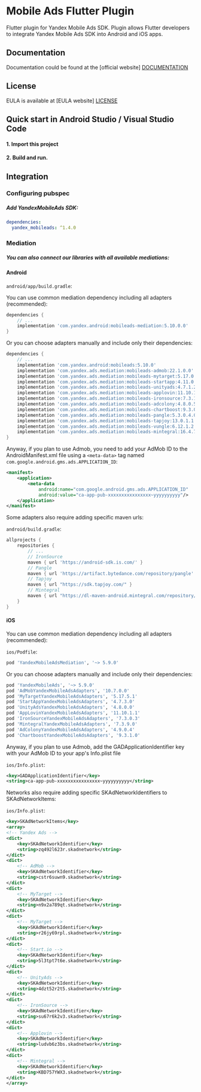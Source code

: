 # Mobile Ads Flutter Plugin

Flutter plugin for Yandex Mobile Ads SDK. Plugin allows Flutter developers to integrate Yandex Mobile Ads SDK into
Android and iOS apps.

## Documentation

Documentation could be found at the [official website] [DOCUMENTATION]

## License

EULA is available at [EULA website] [LICENSE]

## Quick start in Android Studio / Visual Studio Code

#### 1. Import this project

#### 2. Build and run.

## Integration

### Configuring pubspec

##### Add YandexMobileAds SDK:

```yaml
dependencies:
  yandex_mobileads: ^1.4.0
```

### Mediation

##### You can also connect our libraries with all available mediations:

#### Android

`android/app/build.gradle`:

You can use common mediation dependency including all adapters (recommended):

```groovy
dependencies {
    // ...
    implementation 'com.yandex.android:mobileads-mediation:5.10.0.0'
}
```

Or you can choose adapters manually and include only their dependencies:

```groovy
dependencies {
    // ...
    implementation 'com.yandex.android:mobileads:5.10.0'
    implementation 'com.yandex.ads.mediation:mobileads-admob:22.1.0.0'
    implementation 'com.yandex.ads.mediation:mobileads-mytarget:5.17.0.0'
    implementation 'com.yandex.ads.mediation:mobileads-startapp:4.11.0.1'
    implementation 'com.yandex.ads.mediation:mobileads-unityads:4.7.1.2'
    implementation 'com.yandex.ads.mediation:mobileads-applovin:11.10.1.1'
    implementation 'com.yandex.ads.mediation:mobileads-ironsource:7.3.1.1'
    implementation 'com.yandex.ads.mediation:mobileads-adcolony:4.8.0.5'
    implementation 'com.yandex.ads.mediation:mobileads-chartboost:9.3.0.2'
    implementation 'com.yandex.ads.mediation:mobileads-pangle:5.3.0.4.0'
    implementation 'com.yandex.ads.mediation:mobileads-tapjoy:13.0.1.1'
    implementation 'com.yandex.ads.mediation:mobileads-vungle:6.12.1.2'
    implementation 'com.yandex.ads.mediation:mobileads-mintegral:16.4.71.0'
}
```

Anyway, if you plan to use Admob, you need to add your AdMob ID to the AndroidManifest.xml file
using a `<meta-data>` tag named `com.google.android.gms.ads.APPLICATION_ID`:

```xml
<manifest>
    <application>
        <meta-data
            android:name="com.google.android.gms.ads.APPLICATION_ID"
            android:value="ca-app-pub-xxxxxxxxxxxxxxxx~yyyyyyyyyy"/>
    </application>
</manifest>
```

Some adapters also require adding specific maven urls:

`android/build.gradle`:

```groovy
allprojects {
    repositories {
        // ...
        // IronSource
        maven { url 'https://android-sdk.is.com/' }
        // Pangle
        maven { url 'https://artifact.bytedance.com/repository/pangle' }
        // Tapjoy
        maven { url "https://sdk.tapjoy.com/" }
        // Mintegral
        maven { url "https://dl-maven-android.mintegral.com/repository/mbridge_android_sdk_oversea" }
    }
}
```

#### iOS

You can use common mediation dependency including all adapters (recommended):

`ios/Podfile`:

```ruby
pod 'YandexMobileAdsMediation', '~> 5.9.0'
```

Or you can choose adapters manually and include only their dependencies:

```ruby
pod 'YandexMobileAds', '~> 5.9.0'
pod 'AdMobYandexMobileAdsAdapters', '10.7.0.0'
pod 'MyTargetYandexMobileAdsAdapters', '5.17.5.1'
pod 'StartAppYandexMobileAdsAdapters', '4.7.3.0'
pod 'UnityAdsYandexMobileAdsAdapters', '4.8.0.0'
pod 'AppLovinYandexMobileAdsAdapters', '11.10.1.1'
pod 'IronSourceYandexMobileAdsAdapters', '7.3.0.3'
pod 'MintegralYandexMobileAdsAdapters', '7.3.9.0'
pod 'AdColonyYandexMobileAdsAdapters', '4.9.0.4'
pod 'ChartboostYandexMobileAdsAdapters', '9.3.1.0'
```

Anyway, if you plan to use Admob, add the GADApplicationIdentifier key with your AdMob ID
to your app's Info.plist file

`ios/Info.plist`:
```xml
<key>GADApplicationIdentifier</key>
<string>ca-app-pub-xxxxxxxxxxxxxxxx~yyyyyyyyyy</string>
```

Networks also require adding specific SKAdNetworkIdentifiers to SKAdNetworkItems:

`ios/Info.plist`:

```xml
<key>SKAdNetworkItems</key>
<array>
<!-- Yandex Ads -->
<dict>
    <key>SKAdNetworkIdentifier</key>
    <string>zq492l623r.skadnetwork</string>
</dict>
<dict>
    <!-- AdMob -->
    <key>SKAdNetworkIdentifier</key>
    <string>cstr6suwn9.skadnetwork</string>
</dict>
<dict>
    <!-- MyTarget -->
    <key>SKAdNetworkIdentifier</key>
    <string>n9x2a789qt.skadnetwork</string>
</dict>
<dict>
    <!-- MyTarget -->
    <key>SKAdNetworkIdentifier</key>
    <string>r26jy69rpl.skadnetwork</string>
</dict>
<dict>
    <!-- Start.io -->
    <key>SKAdNetworkIdentifier</key>
    <string>5l3tpt7t6e.skadnetwork</string>
</dict>
<dict>
    <!-- UnityAds -->
    <key>SKAdNetworkIdentifier</key>
    <string>4dzt52r2t5.skadnetwork</string>
</dict>
<dict>
    <!-- IronSource -->
    <key>SKAdNetworkIdentifier</key>
    <string>su67r6k2v3.skadnetwork</string>
</dict>
<dict>
    <!-- Applovin -->
    <key>SKAdNetworkIdentifier</key>
    <string>ludvb6z3bs.skadnetwork</string>
</dict>
<dict>
    <!-- Mintegral -->
    <key>SKAdNetworkIdentifier</key>
    <string>KBD757YWX3.skadnetwork</string>
</dict>
</array>
```

[DOCUMENTATION]: https://yandex.com/dev/mobile-ads/doc/intro/about.html

[LICENSE]: https://yandex.com/legal/mobileads_sdk_agreement/
